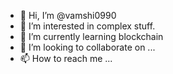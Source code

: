 - 👋 Hi, I’m @vamshi0990
- 👀 I’m interested in complex stuff.
- 🌱 I’m currently learning blockchain
- 💞️ I’m looking to collaborate on ...
- 📫 How to reach me ...

<!---
vamshi0990/vamshi0990 is a ✨ special ✨ repository because its `README.md` (this file) appears on your GitHub profile.
You can click the Preview link to take a look at your changes.
--->
